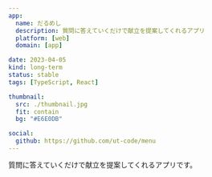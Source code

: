 ```yaml
---
app:
  name: だるめし
  description: 質問に答えていくだけで献立を提案してくれるアプリ
  platform: [web]
  domain: [app]

date: 2023-04-05
kind: long-term
status: stable
tags: [TypeScript, React]

thumbnail:
  src: ./thumbnail.jpg
  fit: contain
  bg: "#E6E0DB"

social:
  github: https://github.com/ut-code/menu
---
```


質問に答えていくだけで献立を提案してくれるアプリです。

